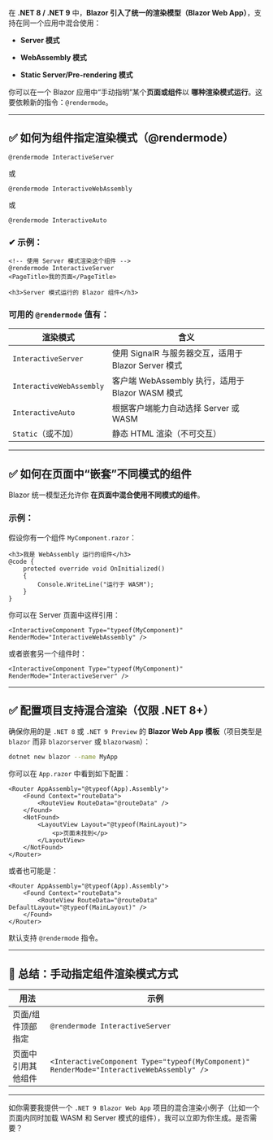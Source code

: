 在 **.NET 8 / .NET 9** 中，**Blazor 引入了统一的渲染模型（Blazor Web App）**，支持在同一个应用中混合使用：

- **Server 模式**
    
- **WebAssembly 模式**
    
- **Static Server/Pre-rendering 模式**
    

你可以在一个 Blazor 应用中“手动指明”某个**页面或组件**以 **哪种渲染模式运行**。这要依赖新的指令：`@rendermode`。

---

## ✅ 如何为组件指定渲染模式（@rendermode）

```razor
@rendermode InteractiveServer
```

或

```razor
@rendermode InteractiveWebAssembly
```

或

```razor
@rendermode InteractiveAuto
```

### ✔ 示例：

```razor
<!-- 使用 Server 模式渲染这个组件 -->
@rendermode InteractiveServer
<PageTitle>我的页面</PageTitle>

<h3>Server 模式运行的 Blazor 组件</h3>
```

### 可用的 `@rendermode` 值有：

|渲染模式|含义|
|---|---|
|`InteractiveServer`|使用 SignalR 与服务器交互，适用于 Blazor Server 模式|
|`InteractiveWebAssembly`|客户端 WebAssembly 执行，适用于 Blazor WASM 模式|
|`InteractiveAuto`|根据客户端能力自动选择 Server 或 WASM|
|`Static`（或不加）|静态 HTML 渲染（不可交互）|

---

## ✅ 如何在页面中“嵌套”不同模式的组件

Blazor 统一模型还允许你 **在页面中混合使用不同模式的组件**。

### 示例：

假设你有一个组件 `MyComponent.razor`：

```razor
<h3>我是 WebAssembly 运行的组件</h3>
@code {
    protected override void OnInitialized()
    {
        Console.WriteLine("运行于 WASM");
    }
}
```

你可以在 Server 页面中这样引用：

```razor
<InteractiveComponent Type="typeof(MyComponent)" RenderMode="InteractiveWebAssembly" />
```

或者嵌套另一个组件时：

```razor
<InteractiveComponent Type="typeof(MyComponent)" RenderMode="InteractiveServer" />
```

---

## ✅ 配置项目支持混合渲染（仅限 .NET 8+）

确保你用的是 `.NET 8` 或 `.NET 9 Preview` 的 **Blazor Web App 模板**（项目类型是 `blazor` 而非 `blazorserver` 或 `blazorwasm`）：

```bash
dotnet new blazor --name MyApp
```

你可以在 `App.razor` 中看到如下配置：

```razor
<Router AppAssembly="@typeof(App).Assembly">
    <Found Context="routeData">
        <RouteView RouteData="@routeData" />
    </Found>
    <NotFound>
        <LayoutView Layout="@typeof(MainLayout)">
            <p>页面未找到</p>
        </LayoutView>
    </NotFound>
</Router>
```

或者也可能是：

```razor
<Router AppAssembly="@typeof(App).Assembly">
    <Found Context="routeData">
        <RouteView RouteData="@routeData" DefaultLayout="@typeof(MainLayout)" />
    </Found>
</Router>
```

默认支持 `@rendermode` 指令。

---

## 🔄 总结：手动指定组件渲染模式方式

|用法|示例|
|---|---|
|页面/组件顶部指定|`@rendermode InteractiveServer`|
|页面中引用其他组件|`<InteractiveComponent Type="typeof(MyComponent)" RenderMode="InteractiveWebAssembly" />`|

---

如你需要我提供一个 `.NET 9 Blazor Web App` 项目的混合渲染小例子（比如一个页面内同时加载 WASM 和 Server 模式的组件），我可以立即为你生成。是否需要？